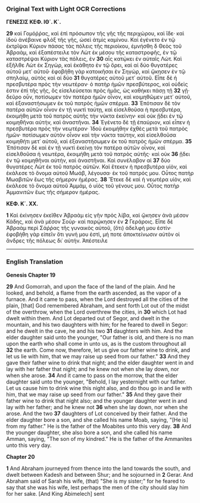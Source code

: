 ### Original Text with Light OCR Corrections

**ΓΕΝΕΣΙΣ ΚΕΦ. ΙΘ΄. Κ΄.**

**29** καὶ Γομόῤῥας, καὶ ἐπὶ πρόσωπον τῆς γῆς τῆς περιχώρου, καὶ
ἴδε· καὶ ἰδοὺ ἀνέβαινε φλὸξ τῆς γῆς, ὡσεὶ ἀτμὶς καμίνου. Καὶ
ἐγένετο ἐν τῷ ἐκτρῖψαι Κύριον πάσας τὰς πόλεις τῆς περιοίκου,
ἐμνήσθη δ Θεὸς τοῦ Ἀβραάμ, καὶ ἐξαπέστειλε τὸν Λὼτ ἐκ μέσου
τῆς καταστροφῆς, ἐν τῷ καταστρέψαι Κύριον τὰς πόλεις, ἐν
**30** αἷς κατῴκει ἐν αὐταῖς Λώτ. Καὶ ἐξῆλθε Λὼτ ἐκ Σηγὼρ, καὶ ἐκάθητο
ἐν τῷ ὄρει, καὶ αἱ δύο θυγατέρες αὐτοῦ μετ᾿ αὐτοῦ· ἐφοβήθη γὰρ
κατοικῆσαι ἐν Σηγώρ, καὶ ᾤκησεν ἐν τῷ σπηλαίῳ, αὐτὸς καὶ αἱ δύο
**31** θυγατέρες αὐτοῦ μετ᾿ αὐτοῦ. Εἶπε δὲ ἡ πρεσβυτέρα πρὸς τὴν
νεωτέραν· ὁ πατὴρ ἡμῶν πρεσβύτερος, καὶ οὐδεὶς ἐστιν ἐπὶ τῆς γῆς,
ὃς εἰσελεύσεται πρὸς ἡμᾶς, ὡς καθήκει πάσῃ τῇ
**32** γῇ· δεῦρο οὖν, ποτίσωμεν τὸν πατέρα ἡμῶν οἶνον, καὶ κοιμηθῶμεν
μετ᾿ αὐτοῦ, καὶ ἐξαναστήσωμεν ἐκ τοῦ πατρὸς ἡμῶν σπέρμα.
**33** Ἐπότισαν δὲ τὸν πατέρα αὐτῶν οἶνον ἐν τῇ νυκτὶ ταύτῃ, καὶ εἰσελθοῦσα
ἡ πρεσβυτέρα, ἐκοιμήθη μετὰ τοῦ πατρὸς αὐτῆς τὴν νύκτα ἐκείνην·
καὶ οὐκ ᾔδει ἐν τῷ κοιμηθῆναι αὐτήν, καὶ ἀναστῆναι.
**34** Ἐγένετο δὲ τῇ ἐπαύριον, καὶ εἶπεν ἡ πρεσβυτέρα πρὸς τὴν νεωτέραν·
Ἰδοὺ ἐκοιμήθην ἐχθὲς μετὰ τοῦ πατρὸς ἡμῶν· ποτίσωμεν αὐτὸν οἶνον
καὶ τὴν νύκτα ταύτην, καὶ εἰσελθοῦσα κοιμηθήτι μετ᾿ αὐτοῦ, καὶ
ἐξαναστήσωμεν ἐκ τοῦ πατρὸς ἡμῶν σπέρμα.
**35** Ἐπότισαν δὲ καὶ ἐν τῇ νυκτὶ ἐκείνῃ τὸν πατέρα αὐτῶν οἶνον, καὶ
εἰσελθοῦσα ἡ νεωτέρα, ἐκοιμήθη μετὰ τοῦ πατρὸς αὐτῆς· καὶ οὐκ
**36** ᾔδει ἐν τῷ κοιμηθῆναι αὐτήν, καὶ ἀναστῆναι. Καὶ συνέλαβον αἱ
**37** δύο θυγατέρες Λὼτ ἐκ τοῦ πατρὸς αὐτῶν. Καὶ ἔτεκεν ἡ πρεσβυτέρα
υἱὸν, καὶ ἐκάλεσε τὸ ὄνομα αὐτοῦ Μωάβ, λέγουσα· ἐκ τοῦ πατρός μου.
Οὗτος πατὴρ Μωαβιτῶν ἕως τῆς σήμερον ἡμέρας.
**38** Ἔτεκε δὲ καὶ ἡ νεωτέρα υἱὸν, καὶ ἐκάλεσε τὸ ὄνομα αὐτοῦ Ἀμμάμ,
ὁ υἱὸς τοῦ γένους μου. Οὗτος πατὴρ Ἀμμανιτῶν ἕως τῆς σήμερον
ἡμέρας.

**ΚΕΦ. Κ΄. ΧΧ.**

**1** Καὶ ἐκίνησεν ἐκεῖθεν Ἀβραὰμ εἰς γῆν πρὸς λίβα, καὶ ᾤκησεν
ἀνὰ μέσον Κάδης, καὶ ἀνὰ μέσον Σούρ· καὶ παρῴκησεν ἐν
**2** Γεράροις. Εἶπε δὲ Ἀβραὰμ περὶ Σάῤῥας τῆς γυναικὸς αὐτοῦ, (ὅτι)
ἀδελφή μου ἐστίν· ἐφοβήθη γὰρ εἰπεῖν ὅτι γυνή μου ἐστὶ, μή ποτε
ἀποκτείνωσιν αὐτὸν οἱ ἄνδρες τῆς πόλεως δι᾿ αὐτήν. Ἀπέστειλε

---

### English Translation

**Genesis Chapter 19**

**29** And Gomorrah, and upon the face of the land of the plain. And he looked,
and behold, a flame from the earth ascended, as the vapor of a furnace.
And it came to pass, when the Lord destroyed all the cities of the plain,
[that] God remembered Abraham, and sent forth Lot out of the midst
of the overthrow, when the Lord overthrew the cities, in
**30** which Lot had dwelt within them. And Lot departed out of Segor, and dwelt
in the mountain, and his two daughters with him; for he feared
to dwell in Segor: and he dwelt in the cave, he and his two
**31** daughters with him. And the elder daughter said unto the
younger, "Our father is old, and there is no man upon the earth
who shall come in unto us, as is the custom throughout all
**32** the earth. Come now, therefore, let us give our father wine to drink, and let us lie
with him, that we may raise up seed from our father."
**33** And they gave their father wine to drink that night; and the elder daughter went in
and lay with her father that night; and he knew not when she lay down,
nor when she arose.
**34** And it came to pass on the morrow, that the elder daughter said unto the younger,
"Behold, I lay yesternight with our father. Let us cause him to drink wine
this night also, and do thou go in and lie with him, that
we may raise up seed from our father."
**35** And they gave their father wine to drink that night also; and
the younger daughter went in and lay with her father; and he knew not
**36** when she lay down, nor when she arose. And the two
**37** daughters of Lot conceived by their father. And the elder daughter bore
a son, and she called his name Moab, saying, "[He is] from my father."
He is the father of the Moabites unto this very day.
**38** And the younger daughter, she also bore a son, and she called his name Amman,
saying, "The son of my kindred." He is the father of the Ammanites unto this
very day.

**Chapter 20**

**1** And Abraham journeyed from thence into the land towards the south, and dwelt
between Kadesh and between Shur; and he sojourned in
**2** Gerar. And Abraham said of Sarah his wife, (that) "She is my sister;"
for he feared to say that she was his wife, lest perhaps
the men of the city should slay him for her sake. [And King Abimelech] sent